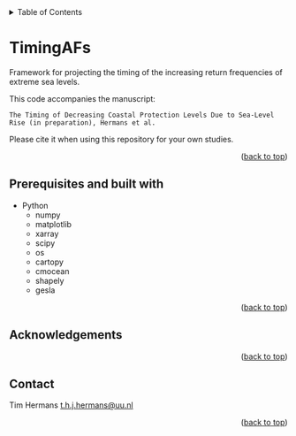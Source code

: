 

<!-- TABLE OF CONTENTS -->
<details>
  <summary>Table of Contents</summary>
  <ol>
    <li><a href="#TimingAFs">TimingAFs</a></li>
    <li><a href="#Prerequisites-and-built-with">Prerequisites and built with</a></li>
    <li><a href="#Acknowledgements">Acknowledgements</a></li>
    <li><a href="#Contact">Contact</a></li>
    
  </ol>
</details>

# TimingAFs
Framework for projecting the timing of the increasing return frequencies of extreme sea levels.

This code accompanies the manuscript:
```
The Timing of Decreasing Coastal Protection Levels Due to Sea-Level Rise (in preparation), Hermans et al.
```
Please cite it when using this repository for your own studies.

<p align="right">(<a href="#top">back to top</a>)</p>

## Prerequisites and built with

* Python
  * numpy
  * matplotlib
  * xarray
  * scipy
  * os
  * cartopy
  * cmocean
  * shapely
  * gesla

<p align="right">(<a href="#top">back to top</a>)</p>

## Acknowledgements

<p align="right">(<a href="#top">back to top</a>)</p>

## Contact
Tim Hermans
t.h.j.hermans@uu.nl

<p align="right">(<a href="#top">back to top</a>)</p>

